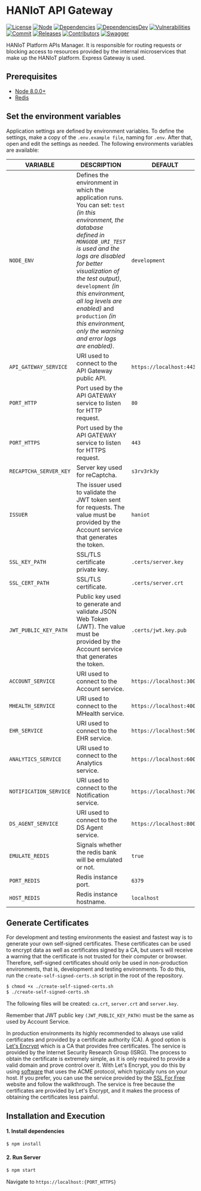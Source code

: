 # HANIoT API Gateway

[![License][license-image]][license-url] [![Node][node-image]][node-url] [![Dependencies][dependencies-image]][dependencies-url] [![DependenciesDev][dependencies-dev-image]][dependencies-dev-url] [![Vulnerabilities][known-vulnerabilities-image]][known-vulnerabilities-url] [![Commit][last-commit-image]][last-commit-url] [![Releases][releases-image]][releases-url] [![Contributors][contributors-image]][contributors-url]  [![Swagger][swagger-image]][swagger-url] 

HANIoT Platform APIs Manager. It is responsible for routing requests or blocking access to resources provided by the internal microservices that make up the HANIoT platform. Express Gateway is used.

## Prerequisites
- [Node 8.0.0+](https://nodejs.org/en/download/)
- [Redis](https://redis.io/download/)

## Set the environment variables
Application settings are defined by environment variables. To define the settings, make a copy of the `.env.example file`, naming for `.env`. After that, open and edit the settings as needed. The following environments variables are available:

| VARIABLE | DESCRIPTION  | DEFAULT |
|-----|-----|-----|
| `NODE_ENV` | Defines the environment in which the application runs. You can set: `test` _(in this environment, the database defined in `MONGODB_URI_TEST` is used and the logs are disabled for better visualization of the test output)_, `development` _(in this environment, all log levels are enabled)_ and `production` _(in this environment, only the warning and error logs are enabled)_. | `development` |
| `API_GATEWAY_SERVICE` | URI used to connect to the API Gateway public API.  | `https://localhost:443` |
| `PORT_HTTP` | Port used by the API GATEWAY service to listen for HTTP request. | `80` |
| `PORT_HTTPS` | Port used by the API GATEWAY service to listen for HTTPS request. | `443` |
| `RECAPTCHA_SERVER_KEY` | Server key used for reCaptcha. | `s3rv3rk3y` |
| `ISSUER` | The issuer used to validate the JWT token sent for requests. The value must be provided by the Account service that generates the token. | `haniot` |
| `SSL_KEY_PATH` | SSL/TLS certificate private key. | `.certs/server.key` |
| `SSL_CERT_PATH` | SSL/TLS certificate. | `.certs/server.crt` |
| `JWT_PUBLIC_KEY_PATH` | Public key used to generate and validate JSON Web Token (JWT). The value must be provided by the Account service that generates the token. | `.certs/jwt.key.pub` |
| `ACCOUNT_SERVICE` | URI used to connect to the Account service. | `https://localhost:3001` |
| `MHEALTH_SERVICE` | URI used to connect to the MHealth service. | `https://localhost:4001` |
| `EHR_SERVICE` | URI used to connect to the EHR service. | `https://localhost:5001` |
| `ANALYTICS_SERVICE` | URI used to connect to the Analytics service. | `https://localhost:6001` |
| `NOTIFICATION_SERVICE` | URI used to connect to the Notification service. | `https://localhost:7001` |
| `DS_AGENT_SERVICE` | URI used to connect to the DS Agent service. | `https://localhost:8001` |
| `EMULATE_REDIS` | Signals whether the redis bank will be emulated or not. | `true` |
| `PORT_REDIS` | Redis instance port. | `6379` |
| `HOST_REDIS` | Redis instance hostname. | `localhost` |

## Generate Certificates
For development and testing environments the easiest and fastest way is to generate your own self-signed certificates. These certificates can be used to encrypt data as well as certificates signed by a CA, but users will receive a warning that the certificate is not trusted for their computer or browser. Therefore, self-signed certificates should only be used in non-production environments, that is, development and testing environments. To do this, run the `create-self-signed-certs.sh` script in the root of the repository.
```sh
$ chmod +x ./create-self-signed-certs.sh
$ ./create-self-signed-certs.sh
```
The following files will be created: `ca.crt`, `server.crt` and `server.key`.

Remember that JWT public key `(JWT_PUBLIC_KEY_PATH)` must be the same as used by Account Service.

In production environments its highly recommended to always use valid certificates and provided by a certificate authority (CA). A good option is [Let's Encrypt](https://letsencrypt.org)  which is a CA that provides  free certificates. The service is provided by the Internet Security Research Group (ISRG). The process to obtain the certificate is extremely simple, as it is only required to provide a valid domain and prove control over it. With Let's Encrypt, you do this by using [software](https://certbot.eff.org/) that uses the ACME protocol, which typically runs on your host. If you prefer, you can use the service provided by the [SSL For Free](https://www.sslforfree.com/)  website and follow the walkthrough. The service is free because the certificates are provided by Let's Encrypt, and it makes the process of obtaining the certificates less painful.

## Installation and Execution
#### 1. Install dependencies
```sh  
$ npm install    
```
 
#### 2. Run Server
```sh  
$ npm start
```

Navigate to `https://localhost:{PORT_HTTPS}`


[//]: # (These are reference links used in the body of this note.)
[license-image]: https://img.shields.io/badge/license-Apache%202-blue.svg
[license-url]: https://github.com/haniot/api-gateway/blob/master/LICENSE
[node-image]: https://img.shields.io/badge/node-%3E%3D%208.0.0-brightgreen.svg
[node-url]: https://nodejs.org
[known-vulnerabilities-image]: https://snyk.io/test/github/haniot/api-gateway/badge.svg
[known-vulnerabilities-url]: https://snyk.io/test/github/haniot/api-gateway
[dependencies-image]: https://david-dm.org/haniot/api-gateway.svg
[dependencies-url]: https://david-dm.org/haniot/api-gateway
[dependencies-dev-image]: https://david-dm.org/haniot/api-gateway/dev-status.svg
[dependencies-dev-url]: https://david-dm.org/haniot/api-gateway?type=dev
[swagger-image]: https://img.shields.io/badge/swagger-v1-brightgreen.svg
[swagger-url]: https://https://app.swaggerhub.com/apis/haniot/api-gateway/v2
[last-commit-image]: https://img.shields.io/github/last-commit/haniot/api-gateway.svg
[last-commit-url]: https://github.com/haniot/api-gateway/commits
[releases-image]: https://img.shields.io/github/release-date/haniot/api-gateway.svg
[releases-url]: https://github.com/haniot/api-gateway/releases
[contributors-image]: https://img.shields.io/github/contributors/haniot/api-gateway.svg
[contributors-url]: https://github.com/haniot/api-gateway/graphs/contributors
